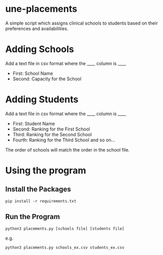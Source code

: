 # une-placements

A simple script which assigns clinical schools to students based on their preferences and availabilities.

# Adding Schools

Add a text file in csv format where the ____ column is ____
- First: School Name
- Second: Capacity for the School

# Adding Students
Add a text file in csv format where the ____ column is ____

- First: Student Name
- Second: Ranking for the First School
- Third: Ranking for the Second School
- Fourth: Ranking for the Third School
and so on...

The order of schools will match the order in the school file.

# Using the program

## Install the Packages

```pip install -r requirements.txt```

## Run the Program

```python3 placements.py [schools file] [students file]```

e.g.

```python3 placements.py schools_ex.csv students_ex.csv```